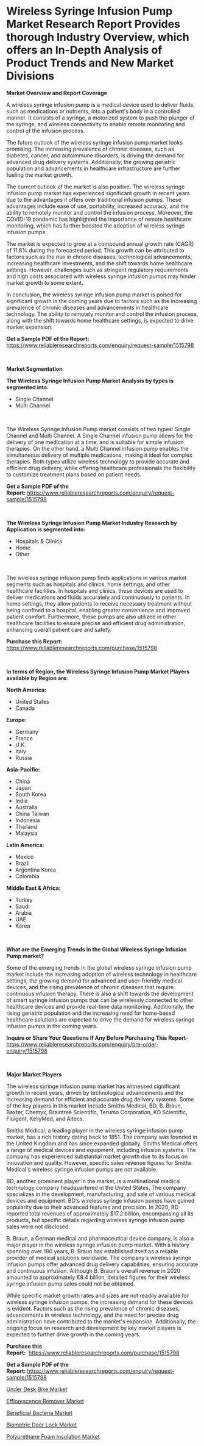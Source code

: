 <p><h1>Wireless Syringe Infusion Pump Market Research Report Provides thorough Industry Overview, which offers an In-Depth Analysis of Product Trends and New Market Divisions</h1></p><p><strong>Market Overview and Report Coverage</strong></p>
<p><p>A wireless syringe infusion pump is a medical device used to deliver fluids, such as medications or nutrients, into a patient's body in a controlled manner. It consists of a syringe, a motorized system to push the plunger of the syringe, and wireless connectivity to enable remote monitoring and control of the infusion process.</p><p>The future outlook of the wireless syringe infusion pump market looks promising. The increasing prevalence of chronic diseases, such as diabetes, cancer, and autoimmune disorders, is driving the demand for advanced drug delivery systems. Additionally, the growing geriatric population and advancements in healthcare infrastructure are further fueling the market growth.</p><p>The current outlook of the market is also positive. The wireless syringe infusion pump market has experienced significant growth in recent years due to the advantages it offers over traditional infusion pumps. These advantages include ease of use, portability, increased accuracy, and the ability to remotely monitor and control the infusion process. Moreover, the COVID-19 pandemic has highlighted the importance of remote healthcare monitoring, which has further boosted the adoption of wireless syringe infusion pumps.</p><p>The market is expected to grow at a compound annual growth rate (CAGR) of 11.8% during the forecasted period. This growth can be attributed to factors such as the rise in chronic diseases, technological advancements, increasing healthcare investments, and the shift towards home healthcare settings. However, challenges such as stringent regulatory requirements and high costs associated with wireless syringe infusion pumps may hinder market growth to some extent.</p><p>In conclusion, the wireless syringe infusion pump market is poised for significant growth in the coming years due to factors such as the increasing prevalence of chronic diseases and advancements in healthcare technology. The ability to remotely monitor and control the infusion process, along with the shift towards home healthcare settings, is expected to drive market expansion.</p></p>
<p><strong>Get a Sample PDF of the Report:</strong> <a href="https://www.reliableresearchreports.com/enquiry/request-sample/1515798">https://www.reliableresearchreports.com/enquiry/request-sample/1515798</a></p>
<p>&nbsp;</p>
<p><strong>Market Segmentation</strong></p>
<p><strong>The Wireless Syringe Infusion Pump Market Analysis by types is segmented into:</strong></p>
<p><ul><li>Single Channel</li><li>Multi Channel</li></ul></p>
<p>&nbsp;</p>
<p><p>The Wireless Syringe Infusion Pump market consists of two types: Single Channel and Multi Channel. A Single Channel infusion pump allows for the delivery of one medication at a time, and is suitable for simple infusion therapies. On the other hand, a Multi Channel infusion pump enables the simultaneous delivery of multiple medications, making it ideal for complex therapies. Both types utilize wireless technology to provide accurate and efficient drug delivery, while offering healthcare professionals the flexibility to customize treatment plans based on patient needs.</p></p>
<p><strong>Get a Sample PDF of the Report:</strong>&nbsp;<a href="https://www.reliableresearchreports.com/enquiry/request-sample/1515798">https://www.reliableresearchreports.com/enquiry/request-sample/1515798</a></p>
<p>&nbsp;</p>
<p><strong>The Wireless Syringe Infusion Pump Market Industry Research by Application is segmented into:</strong></p>
<p><ul><li>Hospitals & Clinics</li><li>Home</li><li>Other</li></ul></p>
<p>&nbsp;</p>
<p><p>The wireless syringe infusion pump finds applications in various market segments such as hospitals and clinics, home settings, and other healthcare facilities. In hospitals and clinics, these devices are used to deliver medications and fluids accurately and continuously to patients. In home settings, they allow patients to receive necessary treatment without being confined to a hospital, enabling greater convenience and improved patient comfort. Furthermore, these pumps are also utilized in other healthcare facilities to ensure precise and efficient drug administration, enhancing overall patient care and safety.</p></p>
<p><strong>Purchase this Report:</strong>&nbsp; <a href="https://www.reliableresearchreports.com/purchase/1515798">https://www.reliableresearchreports.com/purchase/1515798</a></p>
<p>&nbsp;</p>
<p><strong>In terms of Region, the Wireless Syringe Infusion Pump Market Players available by Region are:</strong></p>
<p>
    <p> <strong> North America: </strong>
        <ul>
            <li>United States</li>
            <li>Canada</li>
        </ul>
        </p> 
    <p> <strong> Europe: </strong>
        <ul>
            <li>Germany</li>
            <li>France</li>
            <li>U.K.</li>
            <li>Italy</li>
            <li>Russia</li>
        </ul>
        </p> 
    <p> <strong> Asia-Pacific: </strong>
        <ul>
            <li>China</li>
            <li>Japan</li>
            <li>South Korea</li>
            <li>India</li>
            <li>Australia</li>
            <li>China Taiwan</li>
            <li>Indonesia</li>
            <li>Thailand</li>
            <li>Malaysia</li>
        </ul>
        </p> 
    <p> <strong> Latin America: </strong>
        <ul>
            <li>Mexico</li>
            <li>Brazil</li>
            <li>Argentina Korea</li>
            <li>Colombia</li>
        </ul>
        </p> 
    <p> <strong> Middle East & Africa: </strong>
        <ul>
            <li>Turkey</li>
            <li>Saudi</li>
            <li>Arabia</li>
            <li>UAE</li>
            <li>Korea</li>
        </ul>
    </p>
    </p>
<p>&nbsp;</p>
<p><strong>What are the Emerging Trends in the Global Wireless Syringe Infusion Pump market?</strong></p>
<p><p>Some of the emerging trends in the global wireless syringe infusion pump market include the increasing adoption of wireless technology in healthcare settings, the growing demand for advanced and user-friendly medical devices, and the rising prevalence of chronic diseases that require continuous infusion therapy. There is also a shift towards the development of smart syringe infusion pumps that can be wirelessly connected to other healthcare devices and provide real-time data monitoring. Additionally, the rising geriatric population and the increasing need for home-based healthcare solutions are expected to drive the demand for wireless syringe infusion pumps in the coming years.</p></p>
<p><strong>Inquire or Share Your Questions If Any Before Purchasing This Report</strong>- <a href="https://www.reliableresearchreports.com/enquiry/pre-order-enquiry/1515798">https://www.reliableresearchreports.com/enquiry/pre-order-enquiry/1515798</a></p>
<p>&nbsp;</p>
<p><strong>Major Market Players</strong></p>
<p><p>The wireless syringe infusion pump market has witnessed significant growth in recent years, driven by technological advancements and the increasing demand for efficient and accurate drug delivery systems. Some of the key players in this market include Smiths Medical, BD, B. Braun, Baxter, Chemyx, Braintree Scientific, Terumo Corporation, KD Scientific, Fluigent, KellyMed, and Aitecs.</p><p>Smiths Medical, a leading player in the wireless syringe infusion pump market, has a rich history dating back to 1851. The company was founded in the United Kingdom and has since expanded globally. Smiths Medical offers a range of medical devices and equipment, including infusion systems. The company has experienced substantial market growth due to its focus on innovation and quality. However, specific sales revenue figures for Smiths Medical's wireless syringe infusion pumps are not available.</p><p>BD, another prominent player in the market, is a multinational medical technology company headquartered in the United States. The company specializes in the development, manufacturing, and sale of various medical devices and equipment. BD's wireless syringe infusion pumps have gained popularity due to their advanced features and precision. In 2020, BD reported total revenues of approximately $17.2 billion, encompassing all its products, but specific details regarding wireless syringe infusion pump sales were not disclosed.</p><p>B. Braun, a German medical and pharmaceutical device company, is also a major player in the wireless syringe infusion pump market. With a history spanning over 180 years, B. Braun has established itself as a reliable provider of medical solutions worldwide. The company's wireless syringe infusion pumps offer advanced drug delivery capabilities, ensuring accurate and continuous infusion. Although B. Braun's overall revenue in 2020 amounted to approximately €8.4 billion, detailed figures for their wireless syringe infusion pump sales could not be obtained.</p><p>While specific market growth rates and sizes are not readily available for wireless syringe infusion pumps, the increasing demand for these devices is evident. Factors such as the rising prevalence of chronic diseases, advancements in wireless technology, and the need for precise drug administration have contributed to the market's expansion. Additionally, the ongoing focus on research and development by key market players is expected to further drive growth in the coming years.</p></p>
<p><strong>Purchase this Report:</strong>&nbsp;&nbsp;<a href="https://www.reliableresearchreports.com/purchase/1515798">https://www.reliableresearchreports.com/purchase/1515798</a></p>
<p></p>
<p><strong>Get a Sample PDF of the Report:</strong>&nbsp;<a href="https://www.reliableresearchreports.com/enquiry/request-sample/1515798">https://www.reliableresearchreports.com/enquiry/request-sample/1515798</a></p>
<p><p><a href="https://www.linkedin.com/pulse/under-desk-bike-market-size-2023-2030-global-industrial-analysis-3r6cf/">Under Desk Bike Market</a></p><p><a href="https://www.linkedin.com/pulse/efflorescence-remover-market-research-report-provides-sygsf/">Efflorescence Remover Market</a></p><p><a href="https://medium.com/@verladurgan/beneficial-bacteria-market-size-cagr-trends-2024-2030-e1d9722a2e70">Beneficial Bacteria Market</a></p><p><a href="https://www.linkedin.com/pulse/biometric-door-lock-market-insights-players-forecast-till-jqssf/">Biometric Door Lock Market</a></p><p><a href="https://medium.com/@flavietowne/polyurethane-foam-insulation-market-furnishes-information-on-market-share-market-trends-and-727b1dfb487d">Polyurethane Foam Insulation Market</a></p></p>